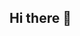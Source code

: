 ## Hi there 👋

<!--
**sebaveaa/sebaveaa** is a ✨ _special_ ✨ repository because its `README.md` (this file) appears on your GitHub profile.

- 🌱 I’m currently learning C# and SQL

- 📫 How to reach me: sebaveaa@gmail.com


